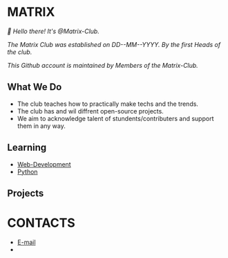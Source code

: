 # **MATRIX**

*👋 Hello there! It's @Matrix-Club.*

*The Matrix Club was established on DD--MM--YYYY. By the first Heads of the club.*

*This Github account is maintained by Members of the Matrix-Club.*

## **What We Do**
- The club teaches how to practically make techs and the trends.
- The club has and wil diffrent open-source projects.
- We aim to acknowledge talent of stundents/contributers and support them in any way.

## **Learning**
- [Web-Development](https://github.com/Matrix-Club/Web-Dev.git)
- [Python](https://github.com/Matrix-Club/python.git)
## **Projects**

# **CONTACTS**

- [E-mail](clubmatrix300@gmail.com)
- 
